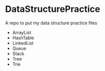 # DataStructurePractice <br>
A repo to put my data structure practice files

* ArrayList
* HashTable
* LinkedList
* Queue
* Stack
* Tree
* Trie
